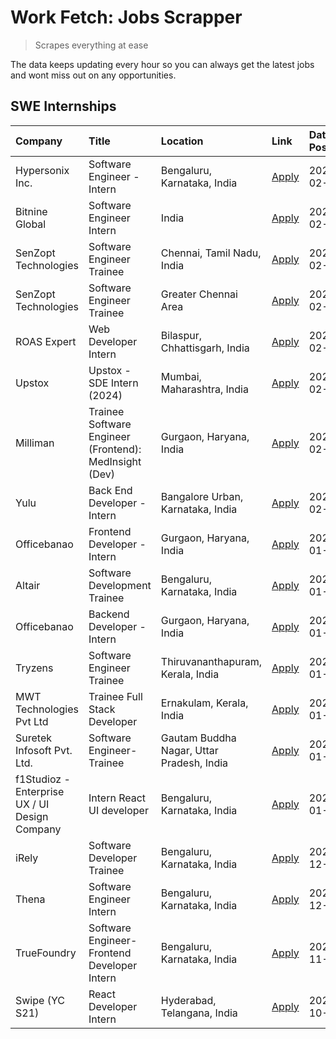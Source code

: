 # Work Fetch: Jobs Scrapper
> Scrapes everything at ease

The data keeps updating every hour so you can always get the latest jobs and wont miss out on any opportunities.

## SWE Internships
<!--START_SECTION:workfetch-->
| Company                                       | Title                                                  | Location                                  | Link                                                                                                                                                                                                                                                                  | Date Posted   |
|:----------------------------------------------|:-------------------------------------------------------|:------------------------------------------|:----------------------------------------------------------------------------------------------------------------------------------------------------------------------------------------------------------------------------------------------------------------------|:--------------|
| Hypersonix Inc.                               | Software Engineer - Intern                             | Bengaluru, Karnataka, India               | [Apply](https://in.linkedin.com/jobs/view/software-engineer-intern-at-hypersonix-inc-3833055982?refId=4WBwpmszXRPtZKuhd9WXjg%3D%3D&trackingId=RML6oLw1Tq60GhE6ajFIlg%3D%3D&position=2&pageNum=0&trk=public_jobs_jserp-result_search-card)                             | 2024-02-18    |
| Bitnine Global                                | Software Engineer Intern                               | India                                     | [Apply](https://in.linkedin.com/jobs/view/software-engineer-intern-at-bitnine-global-3828521409?refId=4WBwpmszXRPtZKuhd9WXjg%3D%3D&trackingId=DPYy%2FvazC%2BDnj8u%2B1Bpwjg%3D%3D&position=5&pageNum=0&trk=public_jobs_jserp-result_search-card)                       | 2024-02-16    |
| SenZopt Technologies                          | Software Engineer Trainee                              | Chennai, Tamil Nadu, India                | [Apply](https://in.linkedin.com/jobs/view/software-engineer-trainee-at-senzopt-technologies-3827686880?refId=4WBwpmszXRPtZKuhd9WXjg%3D%3D&trackingId=fUhLA1BXJCAmUKSTBlhVEQ%3D%3D&position=9&pageNum=0&trk=public_jobs_jserp-result_search-card)                      | 2024-02-12    |
| SenZopt Technologies                          | Software Engineer Trainee                              | Greater Chennai Area                      | [Apply](https://in.linkedin.com/jobs/view/software-engineer-trainee-at-senzopt-technologies-3827688781?refId=4WBwpmszXRPtZKuhd9WXjg%3D%3D&trackingId=p5Weg02eBK%2FtcrgwLj4mPQ%3D%3D&position=11&pageNum=0&trk=public_jobs_jserp-result_search-card)                   | 2024-02-12    |
| ROAS Expert                                   | Web Developer Intern                                   | Bilaspur, Chhattisgarh, India             | [Apply](https://in.linkedin.com/jobs/view/web-developer-intern-at-roas-expert-3828189292?refId=4WBwpmszXRPtZKuhd9WXjg%3D%3D&trackingId=dKmjUSX8z3NlHaMzUR29YQ%3D%3D&position=13&pageNum=0&trk=public_jobs_jserp-result_search-card)                                   | 2024-02-12    |
| Upstox                                        | Upstox - SDE Intern (2024)                             | Mumbai, Maharashtra, India                | [Apply](https://in.linkedin.com/jobs/view/upstox-sde-intern-2024-at-upstox-3826556183?refId=4WBwpmszXRPtZKuhd9WXjg%3D%3D&trackingId=UyvKIUu7qI83Bn94wi%2B4Rg%3D%3D&position=24&pageNum=0&trk=public_jobs_jserp-result_search-card)                                    | 2024-02-10    |
| Milliman                                      | Trainee Software Engineer (Frontend): MedInsight (Dev) | Gurgaon, Haryana, India                   | [Apply](https://in.linkedin.com/jobs/view/trainee-software-engineer-frontend-medinsight-dev-at-milliman-3792874280?refId=4WBwpmszXRPtZKuhd9WXjg%3D%3D&trackingId=iFIzbwrG%2B76xlZQWOSH9sg%3D%3D&position=7&pageNum=0&trk=public_jobs_jserp-result_search-card)        | 2024-02-09    |
| Yulu                                          | Back End Developer - Intern                            | Bangalore Urban, Karnataka, India         | [Apply](https://in.linkedin.com/jobs/view/back-end-developer-intern-at-yulu-3821682220?refId=4WBwpmszXRPtZKuhd9WXjg%3D%3D&trackingId=pmkDAwC%2FtQXK6N5WIRO%2BQA%3D%3D&position=15&pageNum=0&trk=public_jobs_jserp-result_search-card)                                 | 2024-02-04    |
| Officebanao                                   | Frontend Developer - Intern                            | Gurgaon, Haryana, India                   | [Apply](https://in.linkedin.com/jobs/view/frontend-developer-intern-at-officebanao-3822614063?refId=4WBwpmszXRPtZKuhd9WXjg%3D%3D&trackingId=u91gQXIao0nES4wFLAs8%2BQ%3D%3D&position=10&pageNum=0&trk=public_jobs_jserp-result_search-card)                            | 2024-01-31    |
| Altair                                        | Software Development Trainee                           | Bengaluru, Karnataka, India               | [Apply](https://in.linkedin.com/jobs/view/software-development-trainee-at-altair-3817606202?refId=4WBwpmszXRPtZKuhd9WXjg%3D%3D&trackingId=MugZNSCvGrXpdLh486lPgw%3D%3D&position=22&pageNum=0&trk=public_jobs_jserp-result_search-card)                                | 2024-01-31    |
| Officebanao                                   | Backend Developer - Intern                             | Gurgaon, Haryana, India                   | [Apply](https://in.linkedin.com/jobs/view/backend-developer-intern-at-officebanao-3814263731?refId=4WBwpmszXRPtZKuhd9WXjg%3D%3D&trackingId=TjwBWXAXKD2yZY%2Fioysi2g%3D%3D&position=25&pageNum=0&trk=public_jobs_jserp-result_search-card)                             | 2024-01-31    |
| Tryzens                                       | Software Engineer Trainee                              | Thiruvananthapuram, Kerala, India         | [Apply](https://in.linkedin.com/jobs/view/software-engineer-trainee-at-tryzens-3809363491?refId=4WBwpmszXRPtZKuhd9WXjg%3D%3D&trackingId=9Nw50mt7ziXL9Bx6MbbNBA%3D%3D&position=19&pageNum=0&trk=public_jobs_jserp-result_search-card)                                  | 2024-01-18    |
| MWT Technologies Pvt Ltd                      | Trainee Full Stack Developer                           | Ernakulam, Kerala, India                  | [Apply](https://in.linkedin.com/jobs/view/trainee-full-stack-developer-at-mwt-technologies-pvt-ltd-3800921715?refId=4WBwpmszXRPtZKuhd9WXjg%3D%3D&trackingId=PP1hwFDDRVx6PIRdZqCIkA%3D%3D&position=6&pageNum=0&trk=public_jobs_jserp-result_search-card)               | 2024-01-09    |
| Suretek Infosoft Pvt. Ltd.                    | Software Engineer-Trainee                              | Gautam Buddha Nagar, Uttar Pradesh, India | [Apply](https://in.linkedin.com/jobs/view/software-engineer-trainee-at-suretek-infosoft-pvt-ltd-3800934643?refId=4WBwpmszXRPtZKuhd9WXjg%3D%3D&trackingId=X5IiZSdLiWosqUZXurP3%2FA%3D%3D&position=21&pageNum=0&trk=public_jobs_jserp-result_search-card)               | 2024-01-09    |
| f1Studioz - Enterprise UX / UI Design Company | Intern React UI developer                              | Bengaluru, Karnataka, India               | [Apply](https://in.linkedin.com/jobs/view/intern-react-ui-developer-at-f1studioz-enterprise-ux-ui-design-company-3796354738?refId=4WBwpmszXRPtZKuhd9WXjg%3D%3D&trackingId=LewqBemgZ9D9TEDSVbxUOA%3D%3D&position=8&pageNum=0&trk=public_jobs_jserp-result_search-card) | 2024-01-08    |
| iRely                                         | Software Developer Trainee                             | Bengaluru, Karnataka, India               | [Apply](https://in.linkedin.com/jobs/view/software-developer-trainee-at-irely-3801577534?refId=4WBwpmszXRPtZKuhd9WXjg%3D%3D&trackingId=2Zytk%2BOJzcr6ETIR53USAQ%3D%3D&position=14&pageNum=0&trk=public_jobs_jserp-result_search-card)                                 | 2023-12-22    |
| Thena                                         | Software Engineer Intern                               | Bengaluru, Karnataka, India               | [Apply](https://in.linkedin.com/jobs/view/software-engineer-intern-at-thena-3778731751?refId=4WBwpmszXRPtZKuhd9WXjg%3D%3D&trackingId=ByuYNZBrZ%2BYm21f8lzkybg%3D%3D&position=18&pageNum=0&trk=public_jobs_jserp-result_search-card)                                   | 2023-12-05    |
| TrueFoundry                                   | Software Engineer- Frontend Developer Intern           | Bengaluru, Karnataka, India               | [Apply](https://in.linkedin.com/jobs/view/software-engineer-frontend-developer-intern-at-truefoundry-3790095058?refId=4WBwpmszXRPtZKuhd9WXjg%3D%3D&trackingId=KXncFz3qFVxpooCVTeJXEw%3D%3D&position=17&pageNum=0&trk=public_jobs_jserp-result_search-card)            | 2023-11-24    |
| Swipe (YC S21)                                | React Developer Intern                                 | Hyderabad, Telangana, India               | [Apply](https://in.linkedin.com/jobs/view/react-developer-intern-at-swipe-yc-s21-3737600089?refId=4WBwpmszXRPtZKuhd9WXjg%3D%3D&trackingId=GWtVFUZ3CXo6EoIf%2FWOpbA%3D%3D&position=20&pageNum=0&trk=public_jobs_jserp-result_search-card)                              | 2023-10-13    |
<!--END_SECTION:workfetch-->

